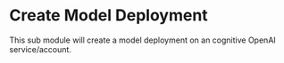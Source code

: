 # Create Model Deployment

This sub module will create a model deployment on an cognitive OpenAI service/account.

<!-- BEGIN_TF_DOCS -->

<!-- END_TF_DOCS -->